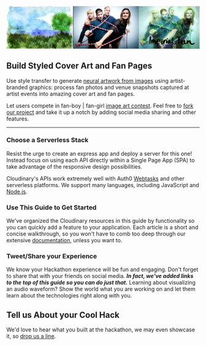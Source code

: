 ![](/assets/Imperial-styled.jpg)

## Build Styled Cover Art and Fan Pages

Use style transfer to generate [neural artwork from images](/presentation-and-responsive-image-delivery/turn-photos-to-art-with-style-transfer.md) using artist-branded graphics: process fan photos and venue snapshots captured at artist events into amazing cover art and fan pages.

Let users compete in fan-boy \| fan-girl  [image art contest](https://faas-cloudinary.com/wt-60a287cd40c53f6e56bd60ac8922bc3e-0/style-transfer).  Feel free to [fork our project](/functions-as-a-service/build-an-online-contest.md) and take it up a notch by adding social media sharing and other features.

---

### Choose a Serverless Stack

Resist the urge to create an express app and deploy a server for this one!  Instead focus on using each API directly within a Single Page App \(SPA\) to take advantage of the responsive design possibilities.

Cloudinary's APIs work extremely well with Auth0 [Webtasks](https://webtask.io) and other serverless platforms.  We support many languages, including JavaScript and [Node.js](https://cloudinary.com/documentation/node_integration).

### Use This Guide to Get Started

We've organized the Cloudinary resources in this guide by functionality so you can quickly add a feature to your application. Each article is a short and concise walkthrough, so you won't have to comb too deep through our extensive [documentation](https://cloudinary.com/documentation), unless you want to.

### Tweet/Share your Experience

We know your Hackathon experience will be fun and engaging.  Don't forget to share that with your friends on social media.   _**In fact, we've added links to the top of this guide so you can do just that.**_ Learning about visualizing an audio waveform? Show the world what you are working on and let them learn about the technologies right along with you.

## Tell us About your Cool Hack

We'd love to hear what you built at the hackathon, we may even showcase it, so [drop us a line](mailto:Dan.Gilmore@cloudinary.com).